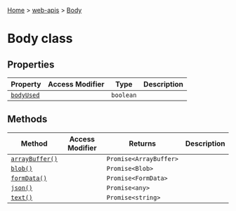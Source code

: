 [Home](./index) &gt; [web-apis](web-apis.md) &gt; [Body](web-apis.body.md)

# Body class

## Properties

|  Property | Access Modifier | Type | Description |
|  --- | --- | --- | --- |
|  [`bodyUsed`](web-apis.body.bodyused.md) |  | `boolean` |  |

## Methods

|  Method | Access Modifier | Returns | Description |
|  --- | --- | --- | --- |
|  [`arrayBuffer()`](web-apis.body.arraybuffer.md) |  | `Promise<ArrayBuffer>` |  |
|  [`blob()`](web-apis.body.blob.md) |  | `Promise<Blob>` |  |
|  [`formData()`](web-apis.body.formdata.md) |  | `Promise<FormData>` |  |
|  [`json()`](web-apis.body.json.md) |  | `Promise<any>` |  |
|  [`text()`](web-apis.body.text.md) |  | `Promise<string>` |  |

